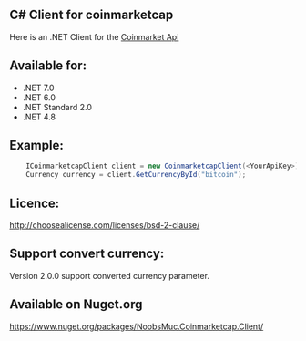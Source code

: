 ## C# Client for  coinmarketcap ##

Here is an .NET Client for the [Coinmarket Api](https://coinmarketcap.com/api/)

## Available for:
- .NET 7.0
- .NET 6.0
- .NET Standard 2.0
- .NET 4.8


## Example:
```csharp
	ICoinmarketcapClient client = new CoinmarketcapClient(<YourApiKey>);
	Currency currency = client.GetCurrencyById("bitcoin");
```

## Licence:
http://choosealicense.com/licenses/bsd-2-clause/

## Support convert currency:
Version 2.0.0 support converted currency parameter.

## Available on Nuget.org
https://www.nuget.org/packages/NoobsMuc.Coinmarketcap.Client/
